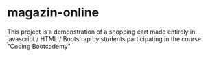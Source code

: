 # magazin-online

This project is a demonstration of a shopping cart made entirely in javascript / HTML / Bootstrap by students participating in the course "Coding Bootcademy"
